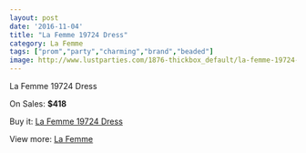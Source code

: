 ```yaml
---
layout: post
date: '2016-11-04'
title: "La Femme 19724 Dress"
category: La Femme
tags: ["prom","party","charming","brand","beaded"]
image: http://www.lustparties.com/1876-thickbox_default/la-femme-19724-dress.jpg
---
```

La Femme 19724 Dress

On Sales: **$418**
<a href="https://www.lustparties.com/en/la-femme/601-la-femme-19724-dress.html"><amp-img layout="responsive" width="600" height="600" src="//www.lustparties.com/1876-thickbox_default/la-femme-19724-dress.jpg" alt="La Femme 19724 Dress 0" /></a>
<a href="https://www.lustparties.com/en/la-femme/601-la-femme-19724-dress.html"><amp-img layout="responsive" width="600" height="600" src="//www.lustparties.com/1877-thickbox_default/la-femme-19724-dress.jpg" alt="La Femme 19724 Dress 1" /></a>
<a href="https://www.lustparties.com/en/la-femme/601-la-femme-19724-dress.html"><amp-img layout="responsive" width="600" height="600" src="//www.lustparties.com/1878-thickbox_default/la-femme-19724-dress.jpg" alt="La Femme 19724 Dress 2" /></a>
<a href="https://www.lustparties.com/en/la-femme/601-la-femme-19724-dress.html"><amp-img layout="responsive" width="600" height="600" src="//www.lustparties.com/1879-thickbox_default/la-femme-19724-dress.jpg" alt="La Femme 19724 Dress 3" /></a>

Buy it: [La Femme 19724 Dress](https://www.lustparties.com/en/la-femme/601-la-femme-19724-dress.html "La Femme 19724 Dress")

View more: [La Femme](https://www.lustparties.com/en/4-la-femme "La Femme")
